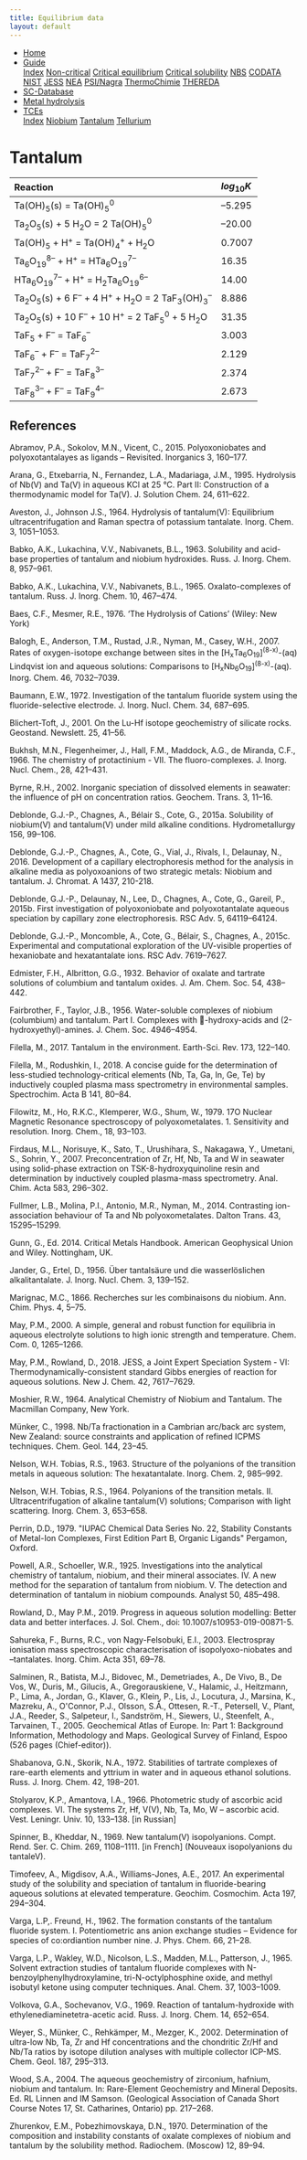 ```yaml
---
title: Equilibrium data
layout: default
---
```

<ul>
  <li><a href="/">Home</a></li>
  <li class="dropdown">
    <a href="javascript:void(0)" class="dropbtn">Guide</a>
    <div class="dropdown-content">
      <a href="/guide/index.html">Index</a>
      <a href="/guide/noncritical.html">Non-critical</a>
      <a href="/guide/critical-equilibrium.html">Critical equilibrium</a>
      <a href="/guide/critical-solubility.html">Critical solubility</a>
      <a href="/guide/NBS.html">NBS</a>
      <a href="/guide/CODATA.html">CODATA</a>
      <a href="/guide/NIST.html">NIST</a>
      <a href="/guide/JESS.html">JESS</a>
      <a href="/guide/NEA.html">NEA</a>
      <a href="/guide/PSI.html">PSI/Nagra</a>
      <a href="/guide/thermochimie.html">ThermoChimie</a>
      <a href="/guide/THEREDA.html">THEREDA</a>
    </div>
  </li>
  <li><a href="/sc-database.html">SC-Database</a></li>
  <li><a href="/cost-nectar.html">Metal hydrolysis</a></li>
  <li class="dropdown">
    <a href="javascript:void(0)" class="dropbtn" class="active">TCEs</a>
    <div class="dropdown-content">
      <a href="index.html">Index</a>
      <a href="niobium.html">Niobium</a>
      <a class="active" href="tantalum.html">Tantalum</a>
      <a href="tellurium.html">Tellurium</a>
    </div>
  </li>
</ul>

# Tantalum

| Reaction |	<i>log</i><sub>10</sub><i>K<i/> |
| :--- | :--- |
| Ta(OH)<sub>5</sub>(s) = Ta(OH)<sub>5</sub><sup>0</sup> |	–5.295 |
| Ta<sub>2</sub>O<sub>5</sub>(s) + 5 H<sub>2</sub>O = 2 Ta(OH)<sub>5</sub><sup>0</sup>	 | –20.00 |
| Ta(OH)<sub>5</sub> + H<sup>+</sup> = Ta(OH)<sub>4</sub><sup>+</sup> + H<sub>2</sub>O |	0.7007 |
| Ta<sub>6</sub>O<sub>19</sub><sup>8–</sup> + H<sup>+</sup> = HTa<sub>6</sub>O<sub>19</sub><sup>7–</sup> |	16.35|
| HTa<sub>6</sub>O<sub>19</sub><sup>7–</sup> + H<sup>+</sup> = H<sub>2</sub>Ta<sub>6</sub>O<sub>19</sub><sup>6–</sup> |	14.00 |
| Ta<sub>2</sub>O<sub>5</sub>(s) + 6 F<sup>–</sup> + 4 H<sup>+</sup> + H<sub>2</sub>O = 2 TaF<sub>3</sub>(OH)<sub>3</sub><sup>–</sup> |	8.886 |
| Ta<sub>2</sub>O<sub>5</sub>(s) + 10 F<sup>–</sup> + 10 H<sup>+</sup> = 2 TaF<sub>5</sub><sup>0</sup> + 5 H<sub>2</sub>O |	31.35 |
| TaF<sub>5</sub> + F<sup>–</sup> = TaF<sub>6</sub><sup>–</sup> |	3.003 |
| TaF<sub>6</sub><sup>–</sup> + F<sup>–</sup> = TaF<sub>7</sub><sup>2–</sup> |	2.129 |
| TaF<sub>7</sub><sup>2–</sup> + F<sup>–</sup> = TaF<sub>8</sub><sup>3–</sup> |	2.374 |
| TaF<sub>8</sub><sup>3–</sup> + F<sup>–</sup> = TaF<sub>9</sub><sup>4–</sup> |	2.673 |

## References

Abramov, P.A., Sokolov, M.N., Vicent, C., 2015. Polyoxoniobates and polyoxotantalayes as ligands – Revisited. Inorganics 3, 160–177.

Arana, G., Etxebarria, N., Fernandez, L.A., Madariaga, J.M., 1995. Hydrolysis of Nb(V) and Ta(V) in aqueous KCl at 25 &deg;C. Part II: Construction of a thermodynamic model for Ta(V). J. Solution Chem. 24, 611–622.

Aveston, J., Johnson J.S., 1964. Hydrolysis of tantalum(V): Equilibrium ultracentrifugation and Raman spectra of potassium tantalate. Inorg. Chem. 3, 1051–1053.

Babko, A.K., Lukachina, V.V., Nabivanets, B.L., 1963. Solubility and acid-base properties of tantalum and niobium hydroxides. Russ. J. Inorg. Chem. 8, 957–961.

Babko, A.K., Lukachina, V.V., Nabivanets, B.L., 1965. Oxalato-complexes of tantalum. Russ. J. Inorg. Chem. 10, 467–474.

Baes, C.F., Mesmer, R.E., 1976. ‘The Hydrolysis of Cations’ (Wiley: New York)

Balogh, E., Anderson, T.M., Rustad, J.R., Nyman, M., Casey, W.H., 2007. Rates of oxygen-isotope exchange between sites in the &#91;H<sub>x</sub>Ta<sub>6</sub>O<sub>19</sub>&#93;<sup>(8-x)</sup>-(aq) Lindqvist ion and aqueous solutions: Comparisons to &#91;H<sub>x</sub>Nb<sub>6</sub>O<sub>19</sub>&#93;<sup>(8-x)</sup>-(aq). Inorg. Chem. 46, 7032–7039.

Baumann, E.W., 1972. Investigation of the tantalum fluoride system using the fluoride-selective electrode. J. Inorg. Nucl. Chem. 34, 687–695.

Blichert-Toft, J., 2001. On the Lu-Hf isotope geochemistry of silicate rocks. Geostand. Newslett. 25, 41–56.

Bukhsh, M.N., Flegenheimer, J., Hall, F.M., Maddock, A.G., de Miranda, C.F., 1966. The chemistry of protactinium - VII. The fluoro-complexes. J. Inorg. Nucl. Chem., 28, 421–431.

Byrne, R.H., 2002. Inorganic speciation of dissolved elements in seawater: the influence of pH on concentration ratios. Geochem. Trans. 3, 11–16.

Deblonde, G.J.-P., Chagnes, A., Bélair S., Cote, G., 2015a. Solubility of niobium(V) and tantalum(V) under mild alkaline conditions. Hydrometallurgy 156, 99–106.

Deblonde, G.J.-P., Chagnes, A., Cote, G., Vial, J., Rivals, I., Delaunay, N., 2016. Development of a capillary electrophoresis method for the analysis in alkaline media as polyoxoanions of two strategic metals: Niobium and tantalum. J. Chromat. A 1437, 210-218.

Deblonde, G.J.-P., Delaunay, N., Lee, D., Chagnes, A., Cote, G., Gareil, P., 2015b. First investigation of polyoxoniobate and polyoxotantalate aqueous speciation by capillary zone electrophoresis. RSC Adv. 5, 64119–64124.

Deblonde, G.J.-P., Moncomble, A., Cote, G., Bélair, S., Chagnes, A., 2015c. Experimental and computational exploration of the UV-visible properties of hexaniobate and hexatantalate ions. RSC Adv. 7619–7627.

Edmister, F.H., Albritton, G.G., 1932. Behavior of oxalate and tartrate solutions of columbium and tantalum oxides. J. Am. Chem. Soc. 54, 438–442.

Fairbrother, F., Taylor, J.B., 1956. Water-soluble complexes of niobium (columbium) and tantalum. Part I. Complexes with -hydroxy-acids and (2-hydroxyethyl)-amines. J. Chem. Soc. 4946–4954.

Filella, M., 2017. Tantalum in the environment. Earth-Sci. Rev. 173, 122–140.

Filella, M., Rodushkin, I., 2018. A concise guide for the determination of less-studied technology-critical elements (Nb, Ta, Ga, In, Ge, Te) by inductively coupled plasma mass spectrometry in environmental samples. Spectrochim. Acta B 141, 80–84.

Filowitz, M., Ho, R.K.C., Klemperer, W.G., Shum, W., 1979. 17O Nuclear Magnetic Resonance spectroscopy of polyoxometalates. 1. Sensitivity and resolution. Inorg. Chem., 18, 93–103.

Firdaus, M.L., Norisuye, K., Sato, T., Urushihara, S., Nakagawa, Y., Umetani, S., Sohrin, Y., 2007. Preconcentration of Zr, Hf, Nb, Ta and W in seawater using solid-phase extraction on TSK-8-hydroxyquinoline resin and determination by inductively coupled plasma-mass spectrometry. Anal. Chim. Acta 583, 296–302.

Fullmer, L.B., Molina, P.I., Antonio, M.R., Nyman, M., 2014. Contrasting ion-association behaviour of Ta and Nb polyoxometalates. Dalton Trans. 43, 15295–15299.

Gunn, G., Ed. 2014. Critical Metals Handbook. American Geophysical Union and Wiley. Nottingham, UK.

Jander, G., Ertel, D., 1956. Über tantalsäure und die wasserlöslichen alkalitantalate. J. Inorg. Nucl. Chem. 3, 139–152.

Marignac, M.C., 1866. Recherches sur les combinaisons du niobium. Ann. Chim. Phys. 4, 5–75.

May, P.M., 2000. A simple, general and robust function for equilibria in aqueous electrolyte solutions to high ionic strength and temperature. Chem. Com. 0, 1265–1266.

May, P.M., Rowland, D., 2018. JESS, a Joint Expert Speciation System - VI: Thermodynamically-consistent standard Gibbs energies of reaction for aqueous solutions. New J. Chem.  42, 7617–7629.

Moshier, R.W., 1964. Analytical Chemistry of Niobium and Tantalum. The Macmillan Company, New York.

Münker, C., 1998. Nb/Ta fractionation in a Cambrian arc/back arc system, New Zealand: source constraints and application of refined ICPMS techniques. Chem. Geol. 144, 23–45.

Nelson, W.H. Tobias, R.S., 1963. Structure of the polyanions of the transition metals in aqueous solution: The hexatantalate. Inorg. Chem. 2, 985–992.

Nelson, W.H. Tobias, R.S., 1964. Polyanions of the transition metals. II. Ultracentrifugation of alkaline tantalum(V) solutions; Comparison with light scattering. Inorg. Chem. 3, 653–658.

Perrin, D.D., 1979. "IUPAC Chemical Data Series No. 22, Stability Constants  of Metal-Ion Complexes, First Edition Part B, Organic Ligands" Pergamon, Oxford.

Powell, A.R., Schoeller, W.R., 1925. Investigations into the analytical chemistry of tantalum, niobium, and their mineral associates. IV. A new method for the separation of tantalum from niobium. V. The detection and determination of tantalum in niobium compounds. Analyst 50, 485–498.

Rowland, D., May P.M., 2019. Progress in aqueous solution modelling: Better data and better interfaces. J. Sol. Chem., doi: 10.1007/s10953-019-00871-5.

Sahureka, F., Burns, R.C., von Nagy-Felsobuki, E.I., 2003. Electrospray ionisation mass spectroscopic characterisation of isopolyoxo-niobates and –tantalates. Inorg. Chim. Acta 351, 69–78.

Salminen, R., Batista, M.J., Bidovec, M., Demetriades, A., De Vivo, B., De Vos, W., Duris, M., Gilucis, A., Gregorauskiene, V., Halamic, J., Heitzmann, P., Lima, A., Jordan, G., Klaver, G., Klein, P., Lis, J., Locutura, J., Marsina, K., Mazreku, A., O'Connor, P.J., Olsson, S.Å., Ottesen, R.-T., Petersell, V., Plant, J.A., Reeder, S., Salpeteur, I., Sandström, H., Siewers, U., Steenfelt, A., Tarvainen, T., 2005. Geochemical Atlas of Europe. In: Part 1: Background Information, Methodology and Maps. Geological Survey of Finland, Espoo (526 pages (Chief-editor)).

Shabanova, G.N., Skorik, N.A., 1972. Stabilities of tartrate complexes of rare-earth elements and yttrium in water and in aqueous ethanol solutions. Russ. J. Inorg. Chem. 42, 198–201. 

Stolyarov, K.P., Amantova, I.A., 1966. Photometric study of ascorbic acid complexes. VI. The systems Zr, Hf, V(V), Nb, Ta, Mo, W – ascorbic acid. Vest. Leningr. Univ. 10, 133–138. [in Russian]

Spinner, B., Kheddar, N., 1969. New tantalum(V) isopolyanions. Compt. Rend. Ser. C. Chim. 269, 1108–1111. [in French] (Nouveaux isopolyanions du tantaleV).

Timofeev, A., Migdisov, A.A., Williams-Jones, A.E., 2017. An experimental study of the solubility and speciation of tantalum in fluoride-bearing aqueous solutions at elevated temperature. Geochim. Cosmochim. Acta 197, 294–304.

Varga, L.P,. Freund, H., 1962. The formation constants of the tantalum fluoride system. I. Potentiometric ans anion exchange studies – Evidence for species of co:ordiantion number nine. J. Phys. Chem. 66, 21–28.

Varga, L.P., Wakley, W.D., Nicolson, L.S., Madden, M.L., Patterson, J., 1965. Solvent extraction studies of tantalum fluoride complexes with N-benzoylphenylhydroxylamine, tri-N-octylphosphine oxide, and methyl isobutyl ketone using computer techniques. Anal. Chem. 37, 1003–1009.

Volkova, G.A., Sochevanov, V.G., 1969. Reaction of tantalum-hydroxide with ethylenediaminetetra-acetic acid. Russ. J. Inorg. Chem. 14, 652–654.

Weyer, S., Münker, C., Rehkämper, M., Mezger, K., 2002. Determination of ultra-low Nb, Ta, Zr and Hf concentrations and the chondritic Zr/Hf and Nb/Ta ratios by isotope dilution analyses with multiple collector ICP-MS. Chem. Geol. 187, 295–313.

Wood, S.A., 2004. The aqueous geochemistry of zirconium, hafnium, niobium and tantalum. In: Rare-Element Geochemistry and Mineral Deposits. Ed. RL Linnen and IM Samson. (Geological Association of Canada Short Course Notes 17, St. Catharines, Ontario) pp. 217–268.

Zhurenkov, E.M., Pobezhimovskaya, D.N., 1970. Determination of the composition and instability constants of oxalate complexes of niobium and tantalum by the solubility method. Radiochem. (Moscow) 12, 89–94.
